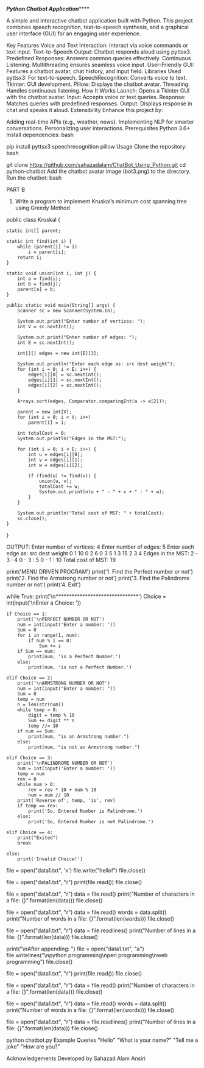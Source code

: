 ***********Python Chatbot Application***************

A simple and interactive chatbot application built with Python. This project combines speech recognition, text-to-speech synthesis, and a graphical user interface (GUI) for an engaging user experience.

Key Features
Voice and Text Interaction: Interact via voice commands or text input.
Text-to-Speech Output: Chatbot responds aloud using pyttsx3.
Predefined Responses: Answers common queries effectively.
Continuous Listening: Multithreading ensures seamless voice input.
User-Friendly GUI: Features a chatbot avatar, chat history, and input field.
Libraries Used
pyttsx3: For text-to-speech.
SpeechRecognition: Converts voice to text.
Tkinter: GUI development.
Pillow: Displays the chatbot avatar.
Threading: Handles continuous listening.
How It Works
Launch: Opens a Tkinter GUI with the chatbot avatar.
Input: Accepts voice or text queries.
Response: Matches queries with predefined responses.
Output: Displays response in chat and speaks it aloud.
Extensibility
Enhance this project by:

Adding real-time APIs (e.g., weather, news).
Implementing NLP for smarter conversations.
Personalizing user interactions.
Prerequisites
Python 3.6+
Install dependencies:
bash

pip install pyttsx3 speechrecognition pillow
Usage
Clone the repository:
bash



git clone https://github.com/sahazadalam/ChatBot_Using_Python.git
cd python-chatbot
Add the chatbot avatar image (bot3.png) to the directory.
Run the chatbot:
bash









PART B
1.	Write a program to implement Kruskal’s minimum cost spanning tree using Greedy Method

public class Kruskal {

    static int[] parent;

    static int find(int i) {
        while (parent[i] != i)
            i = parent[i];
        return i;
    }

    static void union(int i, int j) {
        int a = find(i);
        int b = find(j);
        parent[a] = b;
    }

    public static void main(String[] args) {
        Scanner sc = new Scanner(System.in);

        System.out.print("Enter number of vertices: ");
        int V = sc.nextInt();

        System.out.print("Enter number of edges: ");
        int E = sc.nextInt();

        int[][] edges = new int[E][3];

        System.out.println("Enter each edge as: src dest weight");
        for (int i = 0; i < E; i++) {
            edges[i][0] = sc.nextInt();
            edges[i][1] = sc.nextInt();
            edges[i][2] = sc.nextInt();
        }

        Arrays.sort(edges, Comparator.comparingInt(a -> a[2]));

        parent = new int[V];
        for (int i = 0; i < V; i++)
            parent[i] = i;

        int totalCost = 0;
        System.out.println("Edges in the MST:");

        for (int i = 0; i < E; i++) {
            int u = edges[i][0];
            int v = edges[i][1];
            int w = edges[i][2];

            if (find(u) != find(v)) {
                union(u, v);
                totalCost += w;
                System.out.println(u + " - " + v + " : " + w);
            }
        }

        System.out.println("Total cost of MST: " + totalCost);
        sc.close();
    }
}

OUTPUT:
Enter number of vertices: 4
Enter number of edges: 5
Enter each edge as: src dest weight
0 1 10
0 2 6
0 3 5
1 3 15
2 3 4
Edges in the MST:
2 - 3 : 4
0 - 3 : 5
0 - 1 : 10
Total cost of MST: 19











print('MENU DRIVEN PROGRAM')
print('1. Find the Perfect number or not')
print('2. Find the Armstrong number or not')
print('3. Find the Palindrome number or not')
print('4. Exit')

while True:
    print('\n*******************************')
    Choice = int(input('\nEnter a Choice: '))

    if Choice == 1:
        print('\nPERFECT NUMBER OR NOT')
        num = int(input('Enter a number: '))
        Sum = 0
        for i in range(1, num):
            if num % i == 0:
                Sum += i
        if Sum == num:
            print(num, 'is a Perfect Number.')
        else:
            print(num, 'is not a Perfect Number.')

    elif Choice == 2:
        print('\nARMSTRONG NUMBER OR NOT')
        num = int(input("Enter a number: "))
        Sum = 0
        temp = num
        n = len(str(num))
        while temp > 0:
            digit = temp % 10
            Sum += digit ** n
            temp //= 10
        if num == Sum:
            print(num, "is an Armstrong number.")
        else:
            print(num, "is not an Armstrong number.")

    elif Choice == 3:
        print('\nPALINDROME NUMBER OR NOT')
        num = int(input('Enter a number: '))
        temp = num
        rev = 0
        while num > 0:
            rev = rev * 10 + num % 10
            num = num // 10
        print('Reverse of', temp, 'is', rev)
        if temp == rev:
            print('So, Entered Number is Palindrome.')
        else:
            print('So, Entered Number is not Palindrome.')

    elif Choice == 4:
        print("Exited")
        break

    else:
        print('Invalid Choice!')





file = open("data1.txt", 'x')
file.write("hello!")
file.close()

file = open("data1.txt", "r")
print(file.read())
file.close()

file = open("data1.txt", "r")
data = file.read()
print("Number of characters in a file: {}".format(len(data)))
file.close()

file = open("data1.txt", "r")
data = file.read()
words = data.split()
print("Number of words in a file: {}".format(len(words)))
file.close()

file = open("data1.txt", "r")
data = file.readlines()
print("Number of lines in a file: {}".format(len(data)))
file.close()

print("\nAfter appending: ")
file = open("data1.txt", "a")
file.writelines("\npython programming\nperl programming\nweb programming")
file.close()

file = open("data1.txt", "r")
print(file.read())
file.close()

file = open("data1.txt", "r")
data = file.read()
print("Number of characters in a file: {}".format(len(data)))
file.close()

file = open("data1.txt", "r")
data = file.read()
words = data.split()
print("Number of words in a file: {}".format(len(words)))
file.close()

file = open("data1.txt", "r")
data = file.readlines()
print("Number of lines in a file: {}".format(len(data)))
file.close()






python chatbot.py
Example Queries
"Hello"
"What is your name?"
"Tell me a joke"
"How are you?"

Acknowledgements
Developed by Sahazad Alam Ansiri
